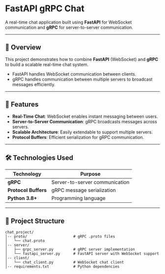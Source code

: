 # FastAPI gRPC Chat

A real-time chat application built using **FastAPI** for WebSocket communication and **gRPC** for server-to-server communication.

---

## 📜 **Overview**

This project demonstrates how to combine **FastAPI** (WebSocket) and **gRPC** to build a scalable real-time chat system.  
- FastAPI handles WebSocket communication between clients.  
- gRPC handles communication between multiple servers to broadcast messages efficiently.

---

## 🚀 **Features**

- **Real-Time Chat**: WebSocket enables instant messaging between users.
- **Server-to-Server Communication**: gRPC broadcasts messages across servers.
- **Scalable Architecture**: Easily extendable to support multiple servers.
- **Protocol Buffers**: Efficient serialization for gRPC communication.

---

## 🛠️ **Technologies Used**

| **Technology**    | **Purpose**                             |
|-------------------|-----------------------------------------|
| **gRPC**          | Server-to-server communication          |
| **Protocol Buffers** | gRPC message serialization            |
| **Python 3.8+**   | Programming language                    |

---

## 📂 **Project Structure**

```plaintext
chat_project/
│-- proto/                     # gRPC .proto files
│   └── chat.proto
│-- server/
│   ├── grpc_server.py         # gRPC server implementation
│   └── fastapi_server.py      # FastAPI server with WebSocket support
│-- client/
│   └── chat_client.py         # WebSocket chat client
│-- requirements.txt           # Python dependencies
